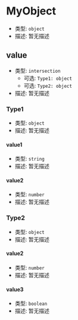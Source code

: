 
# MyObject
* 类型: `object`
* 描述: 暂无描述 

## value
* 类型: `intersection`
  * 可选: `Type1: object`
  * 可选: `Type2: object`
* 描述: 暂无描述 

### Type1
* 类型: `object`
* 描述: 暂无描述 

#### value1
* 类型: `string`
* 描述: 暂无描述 

#### value2
* 类型: `number`
* 描述: 暂无描述 

### Type2
* 类型: `object`
* 描述: 暂无描述 

#### value2
* 类型: `number`
* 描述: 暂无描述 

#### value3
* 类型: `boolean`
* 描述: 暂无描述 
 